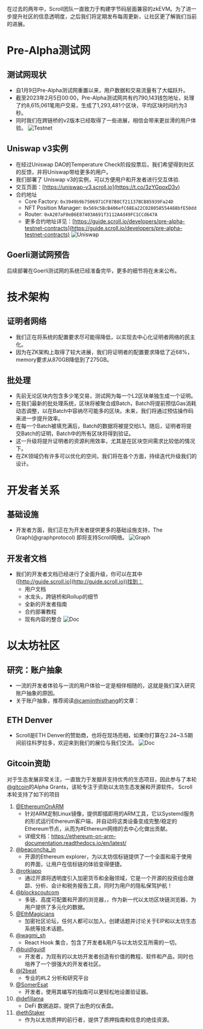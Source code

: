 
在过去的两年中，Scroll团队一直致力于构建字节码层面兼容的zkEVM。为了进一步提升社区的信息透明度，之后我们将定期发布每周更新，让社区更了解我们当前的进展。

# Pre-Alpha测试网

## 测试网现状
- 自1月9日Pre-Alpha测试网重置以来，用户数据和交易流量有了大幅跃升。
- 截至2023年2月5日00:00，Pre-Alpha测试网共有约790,143钱包地址，处理了约8,615,061笔用户交易，生成了1,293,481个区块，平均区块时间约为3秒。
- 同时我们在跨链桥的v2版本已经取得了一些进展，相信会带来更丝滑的用户体验。
![Testnet](1-0.jpeg)

## Uniswap v3实例
- 在经过Uniswap DAO的Temperature Check阶段投票后，我们希望得到社区的反馈，并将Uniswap带给更多的用户。
- 我们部署了 Uniswap v3的实例，可以方便用户和开发者进行交互体验.
- 交互页面：[https://uniswap-v3.scroll.io](https://t.co/3zYGpoxD3v)
- 合约地址
	- Core Factory: `0x3949b9b7506971CF87B8Cf21137BCB85939Fa24D`
	- NFT Position Manager: `0x569c5BcB406efC68Ea22C028058554488bfE50dd`
	- Router: `0xA207aF0eB6E87403A691f3112A4d49FC1CCd647A`
	- 更多合约地址详见：[https://guide.scroll.io/developers/pre-alpha-testnet-contracts](https://guide.scroll.io/developers/pre-alpha-testnet-contracts)
![Uniswap](1-1.jpeg)

## Goerli测试网预告
后续部署在Goerli测试网的系统已经准备完毕，更多的细节将在未来公布。

# 技术架构
## 证明者网络
- 我们正在将系统的配置要求尽可能得降低，以实现去中心化证明者网络的民主化。
- 因为在ZK架构上取得了较大进展，我们将证明者的配置要求降低了近68%，memory要求从870GB降低到了275GB。

## 批处理
- 先前无论区块内包含多少笔交易，测试网为每一个L2区块单独生成一个证明。
- 在我们最新的批处理系统，区块将被聚合成Batch，Batch将提前预估Gas消耗动态调整，以在Batch中容纳尽可能多的区块。未来，我们将通过预估操作码来进一步提升效率。
- 在每一个Batch被填充满后，Batch的数据将被提交给L1。随后，证明者将提交Batch的证明，Batch中的所有区块将得到验证。
- 这一升级将提升证明者的资源利用效率，尤其是在区块空间需求比较低的情况下。
- 在ZK领域仍有许多可以优化的空间，我们将在各个方面，持续迭代升级我们的设计。


# 开发者关系

## 基础设施
- 开发者方面，我们正在为开发者提供更多的基础设施支持，The Graph(@graphprotocol) 即将支持Scroll网络。
![Graph](1-2.jpeg)

## 开发者文档
- 我们的开发者文档已经进行了全面升级，你可以在其中([http://guide.scroll.io](http://guide.scroll.io))找到：
	- 用户文档
	- 水龙头，跨链桥和Rollup的细节
	- 全新的开发者指南
	- 合约部署教程
	- 现有内容的整合
![Doc](1-3.jpeg)

# 以太坊社区
## 研究：账户抽象
- 一流的开发者体验与一流的用户体验一定是相伴相随的，这就是我们深入研究账户抽象的原因。
- 关于账户抽象，推荐阅读[@camiinthisthang](https://twitter.com/camiinthisthang)的文章：


## ETH Denver
- Scroll是ETH Denver的赞助商，也将在现场亮相，如果你打算在2.24~3.5期间前往科罗拉多，欢迎来到我们的展位与我们交流。
![Doc](1-4.jpeg)


## Gitcoin资助
对于生态发展非常关注，一直致力于发掘并支持优秀的生态项目，因此参与了本轮[@gitcoin](https://twitter.com/gitcoin)的Alpha Grants，该轮专注于资助以太坊生态发展和开源软件。
Scroll本轮支持了如下的项目
1. [@EthereumOnARM](https://twitter.com/EthereumOnARM)
	- 针对ARM定制Linux镜像，提供即插即用的ARM工具，它以Systemd服务的形式运行Ethereum客户端，并自动将这类设备变成完整/稳定的Ethereum节点，从而为#Ethereum网络的去中心化做出贡献。
	- 详细文档：https://ethereum-on-arm-documentation.readthedocs.io/en/latest/
2. [@beaconcha_in](https://twitter.com/beaconcha_in)
	- 开源的Ethereum explorer，为以太坊信标链提供了一个全面和易于使用的界面，让用户在信标链的体验变得便捷。
3. [@rotkiapp](https://twitter.com/rotkiapp)
	- 通过开源将透明度引入加密货币和金融领域，它是一个开源的投资组合跟踪、分析、会计和税务报告工具，同时为用户的隐私保驾护航！
4. [@blockscoutcom](https://twitter.com/blockscoutcom)
	- 多链、高度可配置和开源的浏览器，，作为新一代以太坊区块链浏览器，为用户提供了多元化的数据。
5. [@EthMagicians](https://twitter.com/EthMagicians)
	- 加密社区论坛，任何人都可以加入，创建话题并讨论关于EIP和以太坊生态系统等技术话题。
6. [@wagmi_sh](https://twitter.com/wagmi_sh)
	- React Hook 集合，包含了开发者&用户与以太坊交互所需的一切。
7. [@buidlguidl](https://twitter.com/buidlguidl)
	- 开发者，为现有的以太坊开发者创造有价值的教程、软件和产品，同时也培养了一个很强大的开发者社区。
8. [@l2beat](https://twitter.com/l2beat)
	- 专业的#L2 分析和研究平台
9. [@SomerEsat](https://twitter.com/SomerEsat)
	- 开发者，使用其编写的指南可以更轻松地设置验证器。
10. [@defillama](https://twitter.com/DefiLlama)
	- DeFi 数据追踪，提供了出色的仪表盘。
11. [@ethStaker](https://twitter.com/ethStaker)
	- 作为以太坊质押的前行者，提供了质押指南和信息的绝佳资源。

